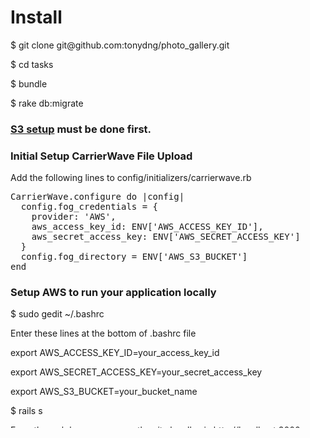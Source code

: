 <h1>Install</h1>
<p>$ git clone git@github.com:tonydng/photo_gallery.git</p>
<p>$ cd tasks</p>
<p>$ bundle</p>
<p>$ rake db:migrate</p>

<h3><a href="https://devcenter.heroku.com/articles/s3#s3-setup">S3 setup</a> must be done first.</h3>

<h3>Initial Setup CarrierWave File Upload</h3>
<p>Add the following lines to config/initializers/carrierwave.rb</p>
<pre>
CarrierWave.configure do |config|
  config.fog_credentials = {
    provider: 'AWS',
    aws_access_key_id: ENV['AWS_ACCESS_KEY_ID'],
    aws_secret_access_key: ENV['AWS_SECRET_ACCESS_KEY']
  }
  config.fog_directory = ENV['AWS_S3_BUCKET']
end
</pre>

<h3>Setup AWS to run your application locally</h3>
<p>$ sudo gedit ~/.bashrc</p>
<p>Enter these lines at the bottom of .bashrc file</p>
<p>export AWS_ACCESS_KEY_ID=your_access_key_id</p>
<p>export AWS_SECRET_ACCESS_KEY=your_secret_access_key</p>
<p>export AWS_S3_BUCKET=your_bucket_name</p>

<p>$ rails s</p>

<p>From the web browser access the site locally via http://localhost:3000</p>

<h1>Deploy the application to Heroku</h1>
<p>$ heroku create your_app_name
<p>$ git push heroku master
<p>$ heroku run rake db:migrate 

<h3>Setup the AWS S3 config vars on Heroku:</h3>
<p>$ heroku config:add AWS_S3_BUCKET=your_bucket_name</p>
<p>$ heroku config:add AWS_ACCESS_KEY_ID=your_access_key_id</p>
<p>$ heroku config:add AWS_SECRET_ACCESS_KEY=your_secret_access_key</p>

<h3>Setup SMTP Gmail on Heroku:</h3>
<p>Create mail.rb in /config/initializes/mail.rb:</p>
<pre>
ActionMailer::Base.smtp_settings = { 
    user_name: ENV['GMAIL_SMTP_USER'],
    password: ENV['GMAIL_SMTP_PASSWORD'],
    address: "smtp.gmail.com",
    port: 587,
    enable_starttls_auto: true
}
</pre>
<p>$ heroku config:add GMAIL_SMTP_USER=your_login@gmail.com</p>
<p>$ heroku config:add GMAIL_SMTP_PASSWORD=your_password</p>

<h3>Create the first admin on heroku</h3>
<p>$ heroku run  console</p>
<p>$ >admin = User.create(name: "your name", email: "email", password: "xxxxxxxxx", password_confirmation: "xxxxxx")</p>
<p>$ >admin.confirm!</p>
<p>$ >admin.toggle!(:admin)</p>

<p>View your heroku application</p>
<p>$ heroku open</p>

<hr>
<p>&copy; created in 2013 by <a href="http://tonydng.com" target="_blank">Tony Nguyen</a></p>